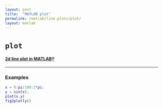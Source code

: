 ```yaml
---
layout: post
title:  "MATLAB plot"
permalink: /matlab/line-plots/plot/
layout: matlab
---
```


# `plot`
#### [2d line plot in MATLAB®](https://www.mathworks.com/help/matlab/ref/plot.html)

***

### Examples

```m
x = 0:pi/100:2*pi;
y = sin(x);
plot(x,y)
fig2plotly()
```
